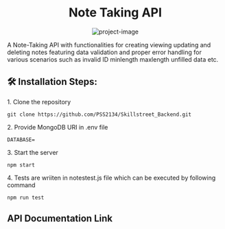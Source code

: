 <h1 align="center" id="title">Note Taking API</h1>

<p align="center"><img src="https://socialify.git.ci/PSS2134/Skillstreet_Backend/image?name=1&amp;theme=Dark" alt="project-image"></p>

<p id="description">A Note-Taking API with functionalities for creating viewing updating and deleting notes featuring data validation and proper error handling for various scenarios such as invalid ID minlength maxlength unfilled data etc.</p>

<h2>🛠️ Installation Steps:</h2>

<p>1. Clone the repository</p>

```
git clone https://github.com/PSS2134/Skillstreet_Backend.git
```

<p>2. Provide MongoDB URI in .env file</p>

```
DATABASE=
```

<p>3. Start the server</p>

```
npm start
```

<p>4. Tests are wriiten in notestest.js file which can be executed by following command</p>

```
npm run test
```

<h2>API Documentation Link </h2> 
<h4><https://drive.google.com/file/d/1WQBjOdNnERiwksvVksCLwN_OtoqdZsXL/view?usp=sharing </h4>
